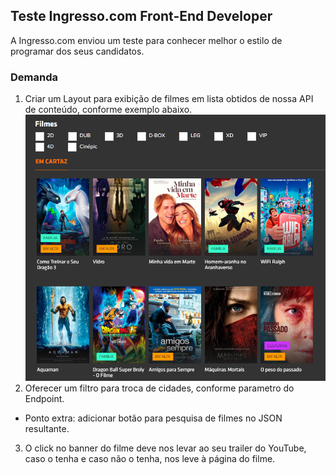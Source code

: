 ## Teste Ingresso.com Front-End Developer
A Ingresso.com enviou um teste para conhecer melhor o estilo de programar dos seus candidatos.

### Demanda
1. Criar um Layout para exibição de filmes em lista obtidos de nossa API de conteúdo, conforme exemplo abaixo.
![Image](img/layout.png)
2. Oferecer um filtro para troca de cidades, conforme parametro do Endpoint.
  * Ponto extra: adicionar botão para pesquisa de filmes no JSON resultante.
3. O click no banner do filme deve nos levar ao seu trailer do YouTube, caso o tenha e caso não o tenha, nos leve à página do filme.
